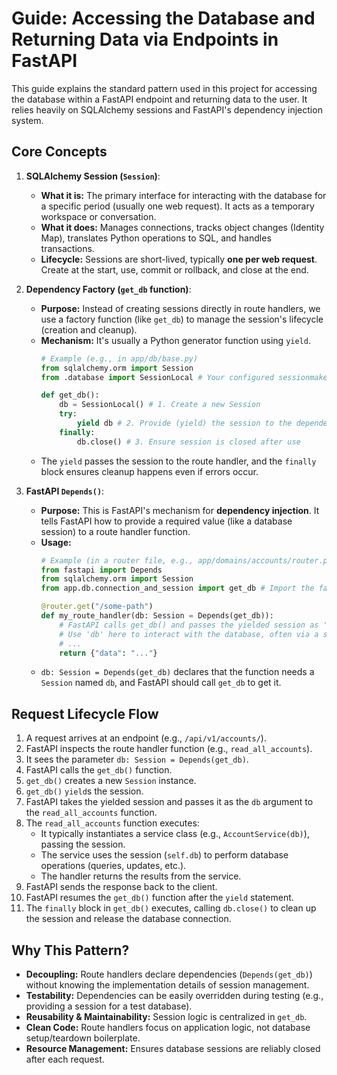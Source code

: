 # Guide: Accessing the Database and Returning Data via Endpoints in FastAPI

This guide explains the standard pattern used in this project for accessing the database within a FastAPI endpoint and returning data to the user. It relies heavily on SQLAlchemy sessions and FastAPI's dependency injection system.

## Core Concepts

1.  **SQLAlchemy Session (`Session`)**:
    *   **What it is:** The primary interface for interacting with the database for a specific period (usually one web request). It acts as a temporary workspace or conversation.
    *   **What it does:** Manages connections, tracks object changes (Identity Map), translates Python operations to SQL, and handles transactions.
    *   **Lifecycle:** Sessions are short-lived, typically **one per web request**. Create at the start, use, commit or rollback, and close at the end.

2.  **Dependency Factory (`get_db` function)**:
    *   **Purpose:** Instead of creating sessions directly in route handlers, we use a factory function (like `get_db`) to manage the session's lifecycle (creation and cleanup).
    *   **Mechanism:** It's usually a Python generator function using `yield`.
        ```python
        # Example (e.g., in app/db/base.py)
        from sqlalchemy.orm import Session
        from .database import SessionLocal # Your configured sessionmaker

        def get_db():
            db = SessionLocal() # 1. Create a new Session
            try:
                yield db # 2. Provide (yield) the session to the dependent
            finally:
                db.close() # 3. Ensure session is closed after use
        ```
    *   The `yield` passes the session to the route handler, and the `finally` block ensures cleanup happens even if errors occur.

3.  **FastAPI `Depends()`**:
    *   **Purpose:** This is FastAPI's mechanism for **dependency injection**. It tells FastAPI how to provide a required value (like a database session) to a route handler function.
    *   **Usage:**
        ```python
        # Example (in a router file, e.g., app/domains/accounts/router.py)
        from fastapi import Depends
        from sqlalchemy.orm import Session
        from app.db.connection_and_session import get_db # Import the factory

        @router.get("/some-path")
        def my_route_handler(db: Session = Depends(get_db)):
            # FastAPI calls get_db() and passes the yielded session as 'db'
            # Use 'db' here to interact with the database, often via a service layer
            # ...
            return {"data": "..."}
        ```
    *   `db: Session = Depends(get_db)` declares that the function needs a `Session` named `db`, and FastAPI should call `get_db` to get it.

## Request Lifecycle Flow

1.  A request arrives at an endpoint (e.g., `/api/v1/accounts/`).
2.  FastAPI inspects the route handler function (e.g., `read_all_accounts`).
3.  It sees the parameter `db: Session = Depends(get_db)`.
4.  FastAPI calls the `get_db()` function.
5.  `get_db()` creates a new `Session` instance.
6.  `get_db()` `yield`s the session.
7.  FastAPI takes the yielded session and passes it as the `db` argument to the `read_all_accounts` function.
8.  The `read_all_accounts` function executes:
    *   It typically instantiates a service class (e.g., `AccountService(db)`), passing the session.
    *   The service uses the session (`self.db`) to perform database operations (queries, updates, etc.).
    *   The handler returns the results from the service.
9.  FastAPI sends the response back to the client.
10. FastAPI resumes the `get_db()` function after the `yield` statement.
11. The `finally` block in `get_db()` executes, calling `db.close()` to clean up the session and release the database connection.

## Why This Pattern?

*   **Decoupling:** Route handlers declare dependencies (`Depends(get_db)`) without knowing the implementation details of session management.
*   **Testability:** Dependencies can be easily overridden during testing (e.g., providing a session for a test database).
*   **Reusability & Maintainability:** Session logic is centralized in `get_db`.
*   **Clean Code:** Route handlers focus on application logic, not database setup/teardown boilerplate.
*   **Resource Management:** Ensures database sessions are reliably closed after each request. 